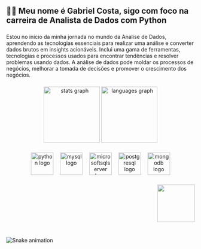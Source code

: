 <h2 align="left">👩‍💻 Meu nome é Gabriel Costa, sigo com foco na carreira de Analista de Dados com Python</h2>
 
###
 
<p align="left">Estou no início da minha jornada no mundo da Analise de Dados, aprendendo as tecnologias essenciais para realizar uma análise e converter dados brutos em insights acionáveis. Inclui uma gama de ferramentas, tecnologias e processos usados para encontrar tendências e resolver problemas usando dados. A análise de dados pode moldar os processos de negócios, melhorar a tomada de decisões e promover o crescimento dos negócios.</p>
 
###
 
<div align="center">
<img src="https://github-readme-stats.vercel.app/api?username=GabrielCosta45&hide_title=false&hide_rank=false&show_icons=true&include_all_commits=true&count_private=true&disable_animations=false&theme=dracula&locale=en&hide_border=false" height="150" alt="stats graph"  />
<img src="https://github-readme-stats.vercel.app/api/top-langs?username=GabrielCosta45&locale=en&hide_title=false&layout=compact&card_width=320&langs_count=5&theme=dracula&hide_border=false" height="150" alt="languages graph"  />
</div>
 
###
 
<div align="center">
<img src="https://cdn.jsdelivr.net/gh/devicons/devicon/icons/python/python-original.svg" height="60" alt="python logo"  />
<img width="10" />
<img src="https://cdn.jsdelivr.net/gh/devicons/devicon/icons/mysql/mysql-original.svg" height="60" alt="mysql logo"  />
<img width="10" />
<img src="https://cdn.jsdelivr.net/gh/devicons/devicon/icons/microsoftsqlserver/microsoftsqlserver-plain.svg" height="60" alt="microsoftsqlserver logo"  />
<img width="10" />
<img src="https://cdn.jsdelivr.net/gh/devicons/devicon/icons/postgresql/postgresql-original.svg" height="60" alt="postgresql logo"  />
<img width="10" />
<img src="https://cdn.jsdelivr.net/gh/devicons/devicon/icons/mongodb/mongodb-original.svg" height="60" alt="mongodb logo"  />
</div>
 
###
 
<div align="right">
<img height="100" src="https://i.imgflip.com/65efzo.gif"  />
</div>
 
###
 
<br clear="both">
 
<img src="https://raw.githubusercontent.com/GabrielCosta45/GabrielCosta45/output/snake.svg" alt="Snake animation" />
 
###
